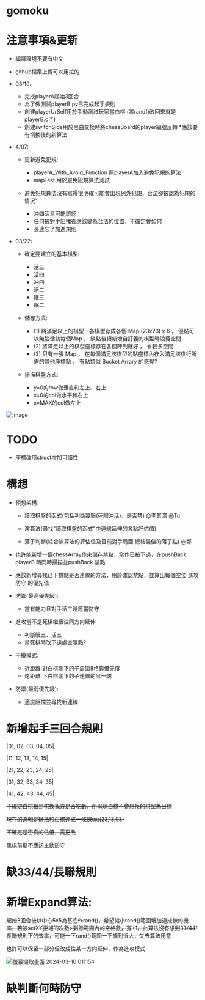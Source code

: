 # gomoku
 # 注意事項&更新
* 編譯環境不要有中文
* github檔案上傳可以用拉的
* 03/10:

  - 完成playerA起始3回合
  - 為了做測試playerB.py已完成起手規則
  - 創建playerUrSelf用於手動測試玩家當白棋 (將rand()改回來就是playerB.c了)
  - 創建switchSide用於黑白交換時將chessBoard的player編號反轉  *應該要有切換後的新算法

* 4/07:

  - 更新避免犯規:

     - playerA_With_Avoid_Function 原playerA加入避免犯規的算法
     - mapTest 用於避免犯規算法測試
 
  - 避免犯規算法沒有寫得很明確可能會出現例外犯規、合法卻被認為犯規的情況"

     - 沖四活三可能誤認
     - 任何被對手阻擋後應該變為合法的位置，不確定會如何
     - 長連忘了加進規則
 
* 03/22:

  - 確定要建立的基本棋型:

    - 活三
    - 活四
    - 冲四
    - 活二
    - 眠三
    - 眠二

  - 儲存方式:

    - (1) 將滿足以上的棋型一各棋型存成各個 Map (23x23) x 6 ， 優點可以無腦循訪每個Map ， 缺點後續新增自訂義的棋型時浪費空間 
    - (2) 將滿足以上的棋型座標存在各個陣列就好 ， 省較多空間
    - (3) 只有一張 Map ， 在每個滿足該棋型的點座標內存入滿足該棋行所需的其他座標點 ， 有點類似 Bucket Arrary 的感覺?
      
  - 掃描棋盤方式:

    - y=0的row做垂直和左上、右上
    - x=0的col做水平和右上
    - x=MAX的col做左上
      
![image](https://github.com/ntut-Tu/gomoku/assets/160988691/73ce85fc-cd9f-4ef5-8eef-b16c0f5ac4e2)

    

 # TODO
 
 * 座標改用struct增加可讀性
    
 # 構想

 * 預想架構:
 
   - 讀取棋盤的函式(包括判斷幾聯(死眠沖活)，是否禁) @李其灝 @Tu
 
   - 演算法(尋找"讀取棋盤的函式"中連線延伸的各點評估值)

   - 落子判斷(綜合演算法的評估值及目前對手局面 總結最佳的落子點) @鄭
 
* 也許能新增一個chessArray作來儲存禁點，當作已被下過，在pushBack playerB 時同時掃描並pushBack 禁點

* 應該新增尋找已下棋點是否連線的方法，用於確認禁點，並算出每個空位 進攻 防守 的優先值

* 防禦(最高優先級):

  - 當有能力且對手活三時應當防守

* 進攻當不是死棋繼續往同方向延伸

  - 判斷眠三、活三 
  - 當死棋時改下遠處空曠點?
    
* 干擾模式:
  
  - 近距離:對白棋剛下的子周圍8格算優先度
  - 遠距離:下白棋剛下的子連線的另一端

* 防禦(最弱優先級):

  - 適度阻擋並尋找新連線

 # ~~新增起手三回合規則~~
 
|01, 02, 03, 04, 05|

|11, 12, 13, 14, 15|

|21, 22, 23, 24, 25|

|31, 32, 33, 34, 35|

|41, 42, 43, 44, 45|

~~不確定白棋根黑棋換我方是否吃虧，所以以白棋不會想換的棋型為目標~~

~~現在的邏輯是辦法和白棋連成一條線ex:(23,13,03)~~

~~不確定是否真的佔優，需更改~~

黑棋前期不應該主動防守

 # 缺33/44/長聯規則
 

 # 新增Expand算法:

 ~~起始3回合後以中心5x5為基底作rand()，希望縮小rand()範圍增加連成線的機率，若被setXY拒絕的次數>剩餘範圍內的空格數，寬+1，此算法沒有想到33/44/長聯規則下的效率，可能一下rand()範圍一下擴到很大，失去算法用意~~

 ~~也許可以保留一部分但改成往某一方向延伸，作為進攻模式~~
 
 ![螢幕擷取畫面 2024-03-10 011154](https://github.com/ntut-Tu/gomoku/assets/160988691/043c8275-14e0-4cec-8523-8ead17e8f23a)

# 缺判斷何時防守
